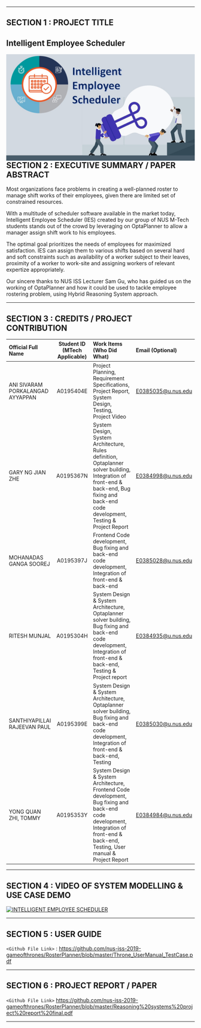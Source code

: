
---

## SECTION 1 : PROJECT TITLE
## Intelligent Employee Scheduler

<img src="Title2.jpg"
     style="float: left; margin-right: 0px;" />

---
## SECTION 2 : EXECUTIVE SUMMARY / PAPER ABSTRACT
Most organizations face problems in creating a well-planned roster to manage shift works of their employees, given there are limited set of constrained resources. 

With a multitude of scheduler software available in the market today, Intelligent Employee Scheduler (IES) created by our group of NUS M-Tech students stands out of the crowd by leveraging on OptaPlanner to allow a manager assign shift work to his employees. 

The optimal goal prioritizes the needs of employees for maximized satisfaction.  IES can assign them to various shifts based on several hard and soft constraints such as availability of a worker subject to their leaves, proximity of a worker to work-site and assigning workers of relevant expertize appropriately. 

Our sincere thanks to NUS ISS Lecturer Sam Gu, who has guided us on the working of OptaPlanner and how it could be used to tackle employee rostering problem, using Hybrid Reasoning System approach. 
 

---
## SECTION 3 : CREDITS / PROJECT CONTRIBUTION

| Official Full Name  | Student ID (MTech Applicable)  | Work Items (Who Did What) | Email (Optional) |
| :------------ |:---------------:| :-----| :-----|
| ANI SIVARAM PORKALANGAD AYYAPPAN | A0195404E | Project Planning, Requirement Specifications, Project Report, System Design, Testing, Project Video| E0385035@u.nus.edu |
| GARY NG JIAN ZHE | A0195367N | System Design, System Architecture, Rules definition, Optaplanner solver building, Integration of front-end & back-end, Bug fixing and back-end code development, Testing & Project Report | E0384998@u.nus.edu |
| MOHANADAS GANGA SOOREJ | A0195397J |Frontend Code development, Bug fixing and back-end code development, Integration of front-end & back-end| E0385028@u.nus.edu |
| RITESH MUNJAL | A0195304H | System Design & System Architecture, Optaplanner solver building, Bug fixing and back-end code development, Integration of front-end & back-end, Testing & Project report| E0384935@u.nus.edu |
| SANTHIYAPILLAI RAJEEVAN PAUL | A0195399E |System Design & System Architecture, Optaplanner solver building, Bug fixing and back-end code development, Integration of front-end & back-end, Testing| E0385030@u.nus.edu |
| YONG QUAN ZHI, TOMMY | A0195353Y | System Design & System Architecture, Frontend Code development, Bug fixing and back-end code development, Integration of front-end & back-end, Testing, User manual & Project Report| E0384984@u.nus.edu |

---
## SECTION 4 : VIDEO OF SYSTEM MODELLING & USE CASE DEMO

[![INTELLIGENT EMPLOYEE SCHEDULER](https://img.youtube.com/vi/y03K28tAMV4/0.jpg)](https://www.youtube.com/watch?v=y03K28tAMV4)

---
## SECTION 5 : USER GUIDE

`<Github File Link>` : <https://github.com/nus-iss-2019-gameofthrones/RosterPlanner/blob/master/Throne_UserManual_TestCase.pdf>


---
## SECTION 6 : PROJECT REPORT / PAPER

`<Github File Link>` <https://github.com/nus-iss-2019-gameofthrones/RosterPlanner/blob/master/Reasoning%20systems%20project%20report%20final.pdf>


---
